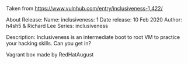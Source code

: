 Taken from https://www.vulnhub.com/entry/inclusiveness-1,422/ 

About Release:
    Name: inclusiveness: 1
    Date release: 10 Feb 2020
    Author: h4sh5 & Richard Lee
    Series: inclusiveness 

Description:
    Inclusiveness is an intermediate boot to root VM to practice your hacking skills. Can you get in?

Vagrant box made by RedHatAugust
